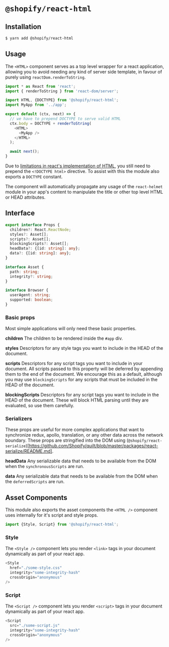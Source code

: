 # `@shopify/react-html`

## Installation

```bash
$ yarn add @shopify/react-html
```

## Usage

The `<HTML>` component serves as a top level wrapper for a react application, allowing you to avoid needing any kind of server side template, in favour of purely using `reactDom.renderToString`.

```javascript
import * as React from 'react';
import { renderToString } from 'react-dom/server';

import HTML, {DOCTYPE} from '@shopify/react-html';
import MyApp from '../app';

export default (ctx, next) => {
  // we have to prepend DOCTYPE to serve valid HTML
  ctx.body = DOCTYPE + renderToString(
    <HTML>
      <MyApp />
    </HTML>
  );

  await next();
}
```

Due to [limitations in react's implementation of HTML](https://github.com/facebook/react/issues/1035), you still need to prepend the `<!DOCTYPE html>` directive. To assist with this the module also exports a `DOCTYPE` constant.

The component will automatically propagate any usage of the `react-helmet` module in your app's content to manipulate the title or other top level HTML or HEAD attributes.

## Interface

```typescript
export interface Props {
  children?: React.ReactNode;
  styles?: Asset[];
  scripts?: Asset[];
  blockingScripts?: Asset[];
  headData?: {[id: string]: any};
  data?: {[id: string]: any};
}

interface Asset {
  path: string;
  integrity?: string;
}

interface Browser {
  userAgent: string;
  supported: boolean;
}
```

### Basic props

Most simple applications will only need these basic properties.

**children**
The children to be rendered inside the `#app` div.

**styles**
Descriptors for any style tags you want to include in the HEAD of the document.

**scripts**
Descriptors for any script tags you want to include in your document. All scripts passed to this property will be deferred by appending them to the end of the document. We encourage this as a default, although you may use `blockingScripts` for any scripts that must be included in the HEAD of the document.

**blockingScripts**
Descriptors for any script tags you want to include in the HEAD of the document. These will block HTML parsing until they are evaluated, so use them carefully.

### Serializers

These props are useful for more complex applications that want to synchronize redux, apollo, translation, or any other data across the network boundary. These props are stringified into the DOM using (`@shopify/react-serialize`)[https://github.com/Shopify/quilt/blob/master/packages/react-serialize/README.md].

**headData**
Any serializable data that needs to be available from the DOM when the `synchronousScripts` are run.

**data**
Any serializable data that needs to be available from the DOM when the `deferredScripts` are run.

## Asset Components

This module also exports the asset components the `<HTML />` component uses internally for it's script and style props.

```ts
import {Style, Script} from '@shopify/react-html';
```

### Style

The `<Style />` component lets you render `<link>` tags in your document dynamically as part of your react app.

```ts
<Style
  href="./some-style.css"
  integrity="some-integrity-hash"
  crossOrigin="anonymous"
/>
```

### Script

The `<Script />` component lets you render `<script>` tags in your document dynamically as part of your react app.

```ts
<Script
  src="./some-script.js"
  integrity="some-integrity-hash"
  crossOrigin="anonymous"
/>
```
